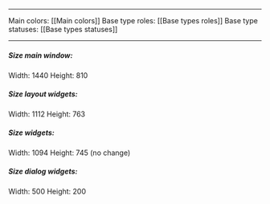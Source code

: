 
___

Main colors: [[Main colors]]
Base type roles: [[Base types roles]]
Base type statuses: [[Base types statuses]]
___
##### Size main window:
Width: 1440
Height: 810
##### Size layout widgets:
Width: 1112
Height: 763
##### Size widgets:
Width: 1094
Height: 745 (no change)
##### Size dialog widgets:
Width: 500
Height: 200
